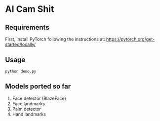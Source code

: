 # AI Cam Shit

## Requirements

First, install PyTorch following the instructions at:
https://pytorch.org/get-started/locally/

## Usage

```python demo.py```

## Models ported so far
1. Face detector (BlazeFace)
1. Face landmarks
1. Palm detector
1. Hand landmarks
